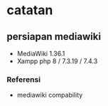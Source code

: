 # catatan

## persiapan mediawiki

- MediaWiki 1.36.1
- Xampp php 8 / 7.3.19 / 7.4.3

### Referensi
- mediawiki compability
